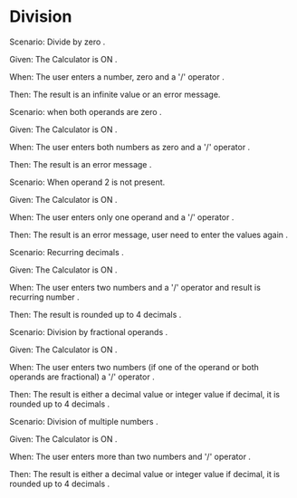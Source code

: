 
# Division

Scenario: Divide by zero .

  Given: The Calculator is ON .

  When: The user enters a number, zero and a '/' operator .

  Then: The result is an infinite value or an error message.
  
Scenario: when both operands are zero .

  Given: The Calculator is ON .

  When: The user enters both numbers as zero and  a '/' operator .

  Then: The result is an error message .
  
Scenario:  When operand 2 is not present.

  Given: The Calculator is ON .

  When: The user enters only one operand and a '/' operator .

  Then: The result is an error message,
        user need to enter the values again .
  
Scenario: Recurring decimals .

  Given: The Calculator is ON .

  When: The user enters two numbers and a '/' operator
        and result is recurring number .
  
  Then: The result is rounded up to 4 decimals .

Scenario: Division by fractional operands .

  Given: The Calculator is ON .

  When:  The user enters two numbers
         (if one of the operand or both operands are fractional)
         a '/' operator .

  Then:  The result is either a decimal value or integer value
         if decimal, it is rounded up to 4 decimals .

Scenario: Division of multiple numbers .

  Given: The Calculator is ON .

  When:  The user enters more than two numbers and '/' operator .

  Then:  The result is either a decimal value or integer value
         if decimal, it is rounded up to 4 decimals .
